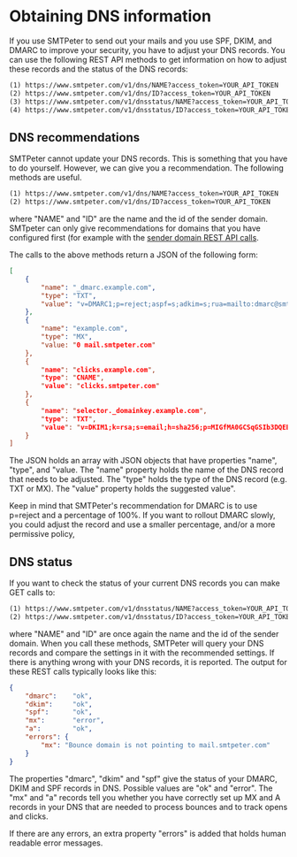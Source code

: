 # Obtaining DNS information

If you use SMTPeter to send out your mails and you use SPF, DKIM, and DMARC
to improve your security, you have to adjust your DNS records. You can use
the following REST API methods to get information on how to adjust these
records and the status of the DNS records:

```txt
(1) https://www.smtpeter.com/v1/dns/NAME?access_token=YOUR_API_TOKEN
(2) https://www.smtpeter.com/v1/dns/ID?access_token=YOUR_API_TOKEN
(3) https://www.smtpeter.com/v1/dnsstatus/NAME?access_token=YOUR_API_TOKEN
(4) https://www.smtpeter.com/v1/dnsstatus/ID?access_token=YOUR_API_TOKEN
```

## DNS recommendations

SMTPeter cannot update your DNS records. This is something that you have
to do yourself. However, we can give you a recommendation. The following
methods are useful.

```txt
(1) https://www.smtpeter.com/v1/dns/NAME?access_token=YOUR_API_TOKEN
(2) https://www.smtpeter.com/v1/dns/ID?access_token=YOUR_API_TOKEN
```

where "NAME" and "ID" are the name and the id of the sender domain.
SMTpeter can only give recommendations for domains that you have
configured first (for example with the [sender domain REST API calls](rest-sender-domains).

The calls to the above methods return a JSON of the following form:

```json
[
    {
        "name": "_dmarc.example.com",
        "type": "TXT",
        "value": "v=DMARC1;p=reject;aspf=s;adkim=s;rua=mailto:dmarc@smtpeter.com;pct=100"
    },
    {
        "name": "example.com",
        "type": "MX",
        "value: "0 mail.smtpeter.com"
    },
    {
        "name": "clicks.example.com",
        "type": "CNAME",
        "value": "clicks.smtpeter.com"
    },
    {
        "name": "selector._domainkey.example.com",
        "type": "TXT",
        "value": "v=DKIM1;k=rsa;s=email;h=sha256;p=MIGfMA0GCSqGSIb3DQEBAQUAA4GNADCBiQKBgQDEeQ7qHsot4s6hGP2/XGsefp+eOD9lXALADT1NaQbWzVCibtHln/tfp+fSeS6rAtSyOC5qbRnDlxIpS45fMSH8W/tjb+fBhr7/PKw50bRI7XPFWe1MP+mJ4fY73B02Mz5ZnLk59fTTzgSY/DxohPO7zlz4xyDNjZ4RjPIiO2kbIQIDAQAB"
    }
]
```
The JSON holds an array with JSON objects that have properties "name", "type", and "value.
The "name" property holds the name of the DNS record that needs to be adjusted.
The "type" holds the type of the DNS record (e.g. TXT or MX). The "value"
property holds the suggested value".

Keep in mind that SMTPeter's recommendation for DMARC is to use p=reject and a
percentage of 100%. If you want to rollout DMARC slowly, you could adjust
the record and use a smaller percentage, and/or a more permissive policy,


## DNS status

If you want to check the status of your current DNS records you can make GET
calls to:

```txt
(1) https://www.smtpeter.com/v1/dnsstatus/NAME?access_token=YOUR_API_TOKEN
(2) https://www.smtpeter.com/v1/dnsstatus/ID?access_token=YOUR_API_TOKEN
```

where "NAME" and "ID" are once again the name and the id of the sender domain.
When you call these methods, SMTPeter will query your DNS records and compare
the settings in it with the recommended settings. If there is anything wrong
with your DNS records, it is reported. The output for these REST calls
typically looks like this:

```json
{
    "dmarc":    "ok",
    "dkim":     "ok",
    "spf":      "ok",
    "mx":       "error",
    "a":        "ok",
    "errors": {
        "mx": "Bounce domain is not pointing to mail.smtpeter.com"
    }
}
```

The properties "dmarc", "dkim" and "spf" give the status of your DMARC,
DKIM and SPF records in DNS. Possible values are "ok" and "error". The
"mx" and "a" records tell you whether you have correctly set up MX and
A records in your DNS that are needed to process bounces and to track
opens and clicks.

If there are any errors, an extra property "errors" is added that holds
human readable error messages.
